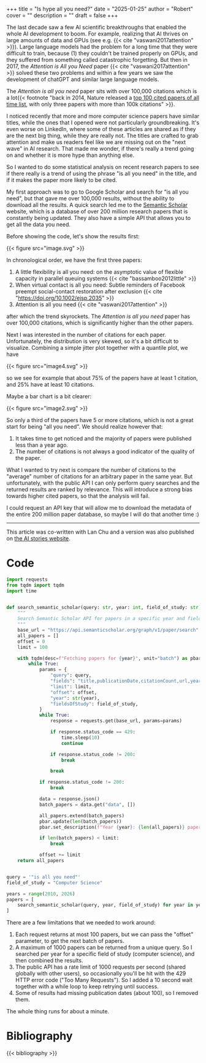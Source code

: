 +++
title = "Is hype all you need?"
date = "2025-01-25"
author = "Robert"
cover = ""
description = ""
draft = false
+++

The last decade saw a few AI scientific breakthroughs that enabled the whole AI development to boom. For example, realizing that AI thrives on large amounts of data and GPUs (see e.g. {{< cite "vaswani2017attention" >}}). Large language models had the problem for a long time that they were difficult to train, because (1) they couldn't be trained properly on GPUs, and they suffered from something called catastrophic forgetting. But then in 2017, the *Attention is All you Need* paper {{< cite "vaswani2017attention" >}} solved these two problems and within a few years we saw the development of chatGPT and similar large language models. 

The *Attention is all you need* paper sits with over 100,000 citations which is a lot{{< footnote "back in 2014, Nature released a [top 100 cited papers of all time list](https://www.nature.com/news/the-top-100-papers-1.16224), with only three papers with more than 100k citations" >}}.

I noticed recently that more and more computer science papers have similar titles, while the ones that I opened were not particularly groundbreaking. It's even worse on LinkedIn, where some of these articles are shared as if they are the next big thing, while they are really not. The titles are crafted to grab attention and make us readers feel like we are missing out on the "next wave" in AI research. That made me wonder, if there's really a trend going on and whether it is more hype than anything else. 


So I wanted to do some statistical analysis on recent research papers to see if there really is a trend of using the phrase "is all you need" in the title, and if it makes the paper more likely to be cited. 

My first approach was to go to Google Scholar and search for "is all you need", but that gave me over 100,000 results, without the ability to download all the results. A quick search led me to the [Semantic Scholar](https://www.semanticscholar.org/) website, which is a database of over 200 million research papers that is constantly being updated. They also have a simple API that allows you to get all the data you need. 

Before showing the code, let's show the results first:

{{< figure src="image.svg" >}}

In chronological order, we have the first three papers:

1. A little flexibility is all you need: on the asymptotic value of flexible capacity in parallel queuing systems {{< cite "bassamboo2012little" >}}
2. When virtual contact is all you need: Subtle reminders of Facebook preempt social-contact restoration after exclusion {{< cite "https://doi.org/10.1002/ejsp.2035" >}}
3. Attention is all you need {{< cite "vaswani2017attention" >}}

after which the trend skyrockets. The *Attention is all you need* paper has over 100,000 citations, which is significantly higher than the other papers. 

Next I was interested in the number of citations for each paper. Unfortunately, the distribution is very skewed, so it's a bit difficult to visualize. Combining a simple jitter plot together with a quantile plot, we have

{{< figure src="image4.svg" >}}

so we see for example that about 75% of the papers have at least 1 citation, and 25% have at least 10 citations. 

Maybe a bar chart is a bit clearer:

{{< figure src="image2.svg" >}}

So only a third of the papers have 5 or more citations, which is not a great start for being "all you need". We should realize however that:

1. It takes time to get noticed and the majority of papers were published less than a year ago. 
2. The number of citations is not always a good indicator of the quality of the paper.

What I wanted to try next is compare the number of citations to the "average" number of citations for an arbitrary paper in the same year. But unfortunately, with the public API I can only perform query searches and the returned results are ranked by relevance. This will introduce a strong bias towards higher cited papers, so that the analysis will fail. 

I could request an API key that will allow me to download the metadata of the entire 200 million paper database, so maybe I will do that another time :)

---

This article was co-written with Lan Chu and a version was also published on [the AI stories website](https://ai-stories.io/blog/hype-in-ai-research/).

# Code

```python
import requests
from tqdm import tqdm
import time


def search_semantic_scholar(query: str, year: int, field_of_study: str) -> list:
    """
    Search Semantic Scholar API for papers in a specific year and field
    """
    base_url = "https://api.semanticscholar.org/graph/v1/paper/search"
    all_papers = []
    offset = 0
    limit = 100

    with tqdm(desc=f"Fetching papers for {year}", unit="batch") as pbar:
        while True:
            params = {
                "query": query,
                "fields": "title,publicationDate,citationCount,url,year",
                "limit": limit,
                "offset": offset,
                "year": str(year),
                "fieldsOfStudy": field_of_study,
            }
            while True:
                response = requests.get(base_url, params=params)

                if response.status_code == 429:
                    time.sleep(10)
                    continue

                if response.status_code != 200:
                    break

                break

            if response.status_code != 200:
                break

            data = response.json()
            batch_papers = data.get("data", [])

            all_papers.extend(batch_papers)
            pbar.update(len(batch_papers))
            pbar.set_description(f"Year {year}: {len(all_papers)} papers")

            if len(batch_papers) < limit:
                break

            offset += limit
    return all_papers


query = '"is all you need"'
field_of_study = "Computer Science"

years = range(2010, 2026)
papers = [
    search_semantic_scholar(query, year, field_of_study) for year in years
]
```

There are a few limitations that we needed to work around:

1. Each request returns at most 100 papers, but we can pass the "offset" parameter, to get the next batch of papers.
2. A maximum of 1000 papers can be returned from a unique query. So I searched per year for a specific field of study (computer science), and then combined the results.
3. The public API has a rate limit of 1000 requests per second (shared globally with other users), so occasionally you'll be hit with the 429 HTTP error code ("Too Many Requests"). So I added a 10 second wait together with a while loop to keep retrying until success. 
4. Some of results had missing publication dates (about 100), so I removed them. 

The whole thing runs for about a minute. 

# Bibliography

{{< bibliography >}}